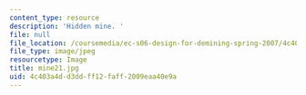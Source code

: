 ```yaml
---
content_type: resource
description: 'Hidden mine. '
file: null
file_location: /coursemedia/ec-s06-design-for-demining-spring-2007/4c403a4dd3ddff12faff2009eaa40e9a_mine21.jpg
file_type: image/jpeg
resourcetype: Image
title: mine21.jpg
uid: 4c403a4d-d3dd-ff12-faff-2009eaa40e9a
---
```

